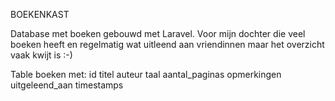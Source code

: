 BOEKENKAST

Database met boeken gebouwd met Laravel. Voor mijn dochter die veel boeken heeft en regelmatig wat uitleend aan vriendinnen maar het overzicht vaak kwijt is :-)

Table boeken met:
id
titel
auteur
taal
aantal_paginas
opmerkingen
uitgeleend_aan
timestamps